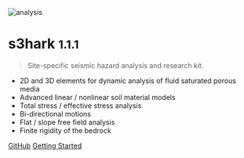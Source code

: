 <img src="https://raw.githubusercontent.com/NHERI-SimCenter/s3hark/master/docs/_media/s3hark.svg" alt="analysis"/>

# s3hark <small>1.1.1</small>

> Site-specific seismic hazard analysis and research kit.

- 2D and 3D elements for dynamic analysis of fluid saturated porous media
- Advanced linear / nonlinear soil material models
- Total stress / effective stress analysis
- Bi-directional motions
- Flat / slope free field analysis
- Finite rigidity of the bedrock

[GitHub](https://github.com/NHERI-SimCenter/s3hark)
[Getting Started](README?id=s3hark)
